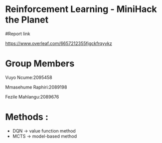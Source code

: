 # Reinforcement Learning - MiniHack the Planet 

#Report link 

https://www.overleaf.com/6657212355fjgckfrqyykz

# Group Members

Vuyo Ncume:2095458

Mmasehume Raphiri:2089198

Fezile Mahlangu:2089676

# Methods :

* DQN -> value function method
* MCTS -> model-based method
